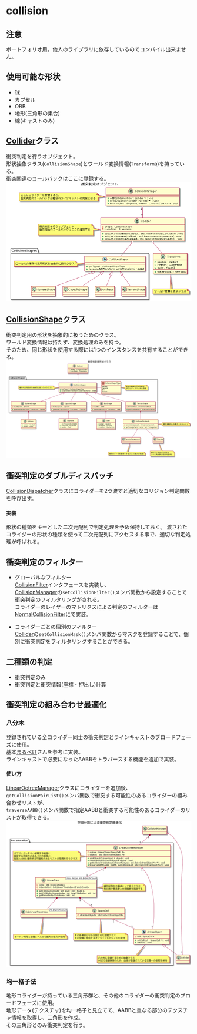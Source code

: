 # collision

## 注意

ポートフォリオ用。他人のライブラリに依存しているのでコンパイル出来ません。

## 使用可能な形状

- 球
- カプセル
- OBB
- 地形(三角形の集合)
- 線(キャストのみ)

## [Collider](/Include/Collider/Collider.h)クラス

衝突判定を行うオブジェクト。  
形状抽象クラス(`CollisionShape`)とワールド変換情報(`TransformQ`)を持っている。  
衝突関連のコールバックはここに登録する。
![クラス図](/uml/collider-class-diagram.png)

## [CollisionShape](/Include/CollisionShape/CollisionShape.h)クラス

衝突判定用の形状を抽象的に扱うためのクラス。  
ワールド変換情報は持たず、変換処理のみを持つ。  
そのため、同じ形状を使用する際には1つのインスタンスを共有することができる。
![クラス図](/uml/collision-shape-class-diagram.png)

## 衝突判定のダブルディスパッチ

[CollisionDispatcher](/Include/Implementation/CollisionDispatcher.h)クラスにコライダーを2つ渡すと適切なコリジョン判定関数を呼び出す。

#### 実装
形状の種類をキーとした二次元配列で判定処理を予め保持しておく。
渡されたコライダーの形状の種類を使って二次元配列にアクセスする事で、適切な判定処理が呼ばれる。

## 衝突判定のフィルター

- グローバルなフィルター  
[CollisionFilter](/Include/CollisionFilter/CollisionFilter.h)インタフェースを実装し、  
[CollisionManager](/Include/CollisionManager.h)の`setCollisionFilter()`メンバ関数から設定することで衝突判定のフィルタリングがされる。  
コライダーのレイヤーのマトリクスによる判定のフィルターは[NormalCollisionFilter](/Include/CollisionFilter/BuiltIn/NormalCollisionFilter.h)にで実装。

- コライダーごとの個別のフィルター  
[Collider](/Include/Collider/Collider.h)の`setCollisionMask()`メンバ関数からマスクを登録することで、個別に衝突判定をフィルタリングすることができる。

## 二種類の判定

- 衝突判定のみ
- 衝突判定と衝突情報(座標・押出し)計算

## 衝突判定の組み合わせ最適化

### 八分木  
登録されている全コライダー同士の衝突判定とラインキャストのブロードフェーズに使用。  
基本[まるぺけ](http://marupeke296.com/COL_3D_No15_Octree.html)さんを参考に実装。  
ラインキャストで必要になったAABBをトラバースする機能を追加で実装。  

#### 使い方
[LinearOctreeManager](/Include/Implementation/SpatialPartition/LinearOctreeManager.h)クラスにコライダーを追加後、  
`getCollisionPairList()`メンバ関数で衝突する可能性のあるコライダーの組み合わせリストが、  
`traverseAABB()`メンバ関数で指定AABBと衝突する可能性のあるコライダーのリストが取得できる。
![クラス図](/uml/spatial-partition-class-diagram.png)

### 均一格子法  
地形コライダーが持っている三角形群と、その他のコライダーの衝突判定のブロードフェーズに使用。  
地形データ(テクスチャ)を均一格子と見立てて、AABBと重なる部分のテクスチャ情報を取得し、三角形を作成。  
その三角形とのみ衝突判定を行う。

